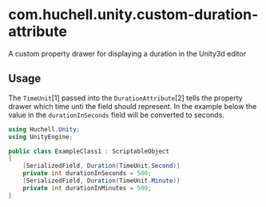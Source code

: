 # com.huchell.unity.custom-duration-attribute

A custom property drawer for displaying a duration in the Unity3d editor

## Usage

The `TimeUnit`[1] passed into the `DurationAttribute`[2] tells the property drawer which time unti the field should represent. In the example below the value in the `durationInSeconds` field will be converted to seconds.

```cs
using Huchell.Unity;
using UnityEngine;

public class ExampleClass1 : ScriptableObject
{
    [SerializedField, Duration(TimeUnit.Second)]
    private int durationInSeconds = 500;
    [SerializedField, Duration(TimeUnit.Minute)]
    private int durationInMinutes = 500;
}
```

[1 relative link]: ./Runtime/TimeUnit.cs
[2 relative link]: ./Runtime/DurationAttribute.cs
